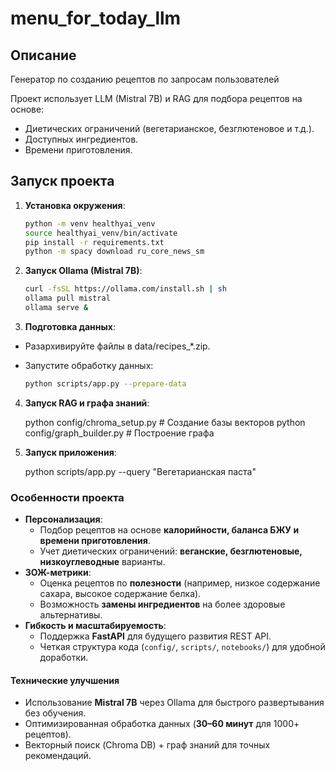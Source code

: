 # menu_for_today_llm

## Описание
Генератор по созданию рецептов по запросам пользователей

Проект использует LLM (Mistral 7B) и RAG для подбора рецептов на основе:
- Диетических ограничений (вегетарианское, безглютеновое и т.д.).
- Доступных ингредиентов.
- Времени приготовления.

## Запуск проекта

1. **Установка окружения**:
   ```bash
   python -m venv healthyai_venv
   source healthyai_venv/bin/activate
   pip install -r requirements.txt
   python -m spacy download ru_core_news_sm
2. **Запуск Ollama (Mistral 7B)**:
    ```bash
    curl -fsSL https://ollama.com/install.sh | sh
    ollama pull mistral
    ollama serve &
3. **Подготовка данных**:

- Разархивируйте файлы в data/recipes_*.zip.

- Запустите обработку данных:

    ```bash
    python scripts/app.py --prepare-data
4. **Запуск RAG и графа знаний**:

    python config/chroma_setup.py  # Создание базы векторов
    python config/graph_builder.py # Построение графа
5. **Запуск приложения**:

    python scripts/app.py --query "Вегетарианская паста"


### **Особенности проекта**  
 
- **Персонализация**:  
  - Подбор рецептов на основе **калорийности, баланса БЖУ и времени приготовления**.  
  - Учет диетических ограничений: **веганские, безглютеновые, низкоуглеводные** варианты.  
- **ЗОЖ-метрики**:  
  - Оценка рецептов по **полезности** (например, низкое содержание сахара, высокое содержание белка).  
  - Возможность **замены ингредиентов** на более здоровые альтернативы.  
- **Гибкость и масштабируемость**:  
  - Поддержка **FastAPI** для будущего развития REST API.  
  - Четкая структура кода (`config/`, `scripts/`, `notebooks/`) для удобной доработки.  

#### **Технические улучшения**  
- Использование **Mistral 7B** через Ollama для быстрого развертывания без обучения.  
- Оптимизированная обработка данных (**30–60 минут** для 1000+ рецептов).  
- Векторный поиск (Chroma DB) + граф знаний для точных рекомендаций.  